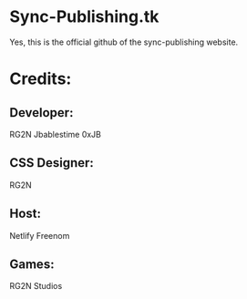 # Sync-Publishing.tk

Yes, this is the official github of the sync-publishing website.

# Credits:

## Developer:
RG2N
Jbablestime
0xJB

## CSS Designer:
RG2N

## Host:
Netlify
Freenom

## Games:
RG2N Studios
